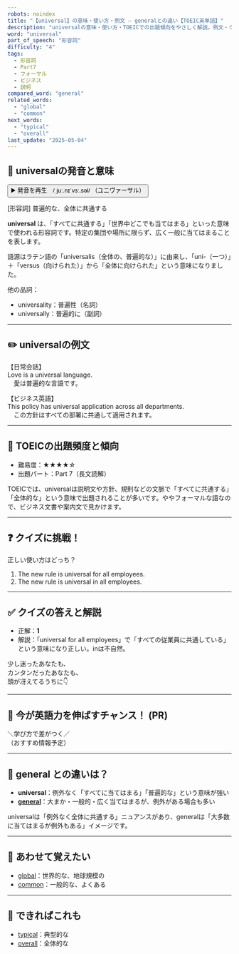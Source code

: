 ```yaml
---
robots: noindex
title: "【universal】の意味・使い方・例文 ― generalとの違い【TOEIC英単語】"
description: "universalの意味・使い方・TOEICでの出題傾向をやさしく解説。例文・クイズ付きでgeneralとの違いもわかりやすく学べます。"
word: "universal"
part_of_speech: "形容詞"
difficulty: "4"
tags:
  - 形容詞
  - Part7
  - フォーマル
  - ビジネス
  - 説明
compared_word: "general"
related_words:
  - "global"
  - "common"
next_words:
  - "typical"
  - "overall"
last_update: "2025-05-04"
---
```


## 🔰 universalの発音と意味

<button class="play-audio" onclick="playTTS('universal')">
  <span class="play-audio-main">
    ▶️ 発音を再生　/ˌjuː.nɪˈvɜː.səl/
  </span>
  <span class="play-audio-sub">
    （ユニヴァーサル）
  </span>
</button>

[形容詞] 普遍的な、全体に共通する

**universal** は、「すべてに共通する」「世界中どこでも当てはまる」といった意味で使われる形容詞です。特定の集団や場所に限らず、広く一般に当てはまることを表します。

語源はラテン語の「universalis（全体の、普遍的な）」に由来し、「uni-（一つ）」＋「versus（向けられた）」から「全体に向けられた」という意味になりました。

他の品詞：  
- universality：普遍性（名詞）
- universally：普遍的に（副詞）

---

## ✏️ universalの例文

【日常会話】  
Love is a universal language.  
　愛は普遍的な言語です。

【ビジネス英語】  
This policy has universal application across all departments.  
　この方針はすべての部署に共通して適用されます。

---

## 🎯 TOEICの出題頻度と傾向

- 難易度：★★★★☆
- 出題パート：Part 7（長文読解）

TOEICでは、universalは説明文や方針、規則などの文脈で「すべてに共通する」「全体的な」という意味で出題されることが多いです。ややフォーマルな語なので、ビジネス文書や案内文で見かけます。

---

## ❓ クイズに挑戦！

正しい使い方はどっち？

1. The new rule is universal for all employees.  
2. The new rule is universal in all employees.

---

## ✅ クイズの答えと解説

- 正解：**1**
- 解説：「universal for all employees」で「すべての従業員に共通している」という意味になり正しい。inは不自然。

少し迷ったあなたも、  
カンタンだったあなたも、  
頭が冴えてるうちに👇️

---

## 🚀 今が英語力を伸ばすチャンス！ (PR)

<div class="info-center">
＼学び方で差がつく／<br>  
（おすすめ情報予定）
</div>

---

## 🤔  general との違いは？

- **universal**：例外なく「すべてに当てはまる」「普遍的な」という意味が強い
- **[general](/general)**：大まか・一般的・広く当てはまるが、例外がある場合も多い

universalは「例外なく全体に共通する」ニュアンスがあり、generalは「大多数に当てはまるが例外もある」イメージです。

---

## 🧩 あわせて覚えたい

- [global](/global)：世界的な、地球規模の
- [common](/common)：一般的な、よくある

---

## 📖 できればこれも

- [typical](/typical)：典型的な
- [overall](/overall)：全体的な

<!-- cvid: aid08_bid15 -->
